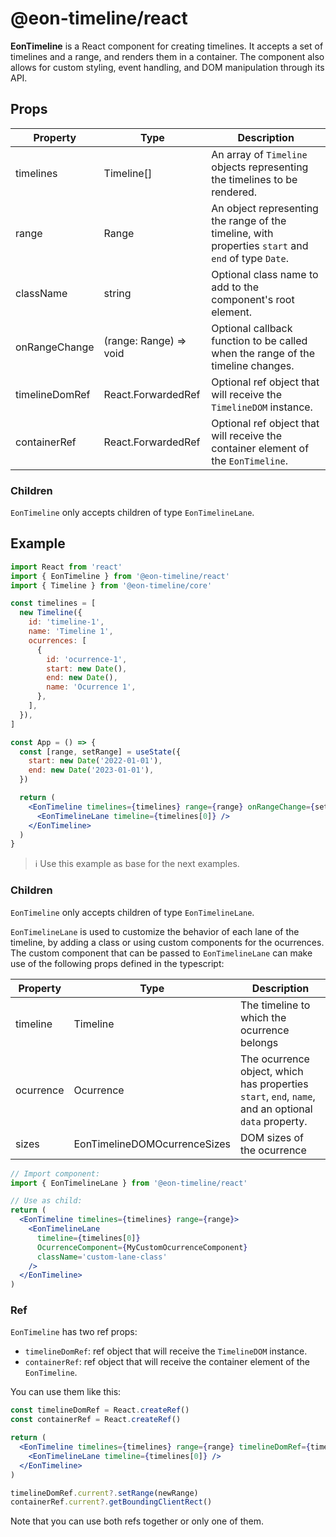 # @eon-timeline/react

**EonTimeline** is a React component for creating timelines. It accepts a set of timelines and a range, and renders them in a container. The component also allows for custom styling, event handling, and DOM manipulation through its API.

## Props

| Property       | Type                               | Description                                                                                         |
| -------------- | ---------------------------------- | --------------------------------------------------------------------------------------------------- |
| timelines      | Timeline[]                         | An array of `Timeline` objects representing the timelines to be rendered.                           |
| range          | Range                              | An object representing the range of the timeline, with properties `start` and `end` of type `Date`. |
| className      | string                             | Optional class name to add to the component's root element.                                         |
| onRangeChange  | (range: Range) => void             | Optional callback function to be called when the range of the timeline changes.                     |
| timelineDomRef | React.ForwardedRef<TimelineDOM>    | Optional ref object that will receive the `TimelineDOM` instance.                                   |
| containerRef   | React.ForwardedRef<HTMLDivElement> | Optional ref object that will receive the container element of the `EonTimeline`.                   |

### Children

`EonTimeline` only accepts children of type `EonTimelineLane`.

## Example

```jsx
import React from 'react'
import { EonTimeline } from '@eon-timeline/react'
import { Timeline } from '@eon-timeline/core'

const timelines = [
  new Timeline({
    id: 'timeline-1',
    name: 'Timeline 1',
    ocurrences: [
      {
        id: 'ocurrence-1',
        start: new Date(),
        end: new Date(),
        name: 'Ocurrence 1',
      },
    ],
  }),
]

const App = () => {
  const [range, setRange] = useState({
    start: new Date('2022-01-01'),
    end: new Date('2023-01-01'),
  })

  return (
    <EonTimeline timelines={timelines} range={range} onRangeChange={setRange}>
      <EonTimelineLane timeline={timelines[0]} />
    </EonTimeline>
  )
}
```

> ℹ️ Use this example as base for the next examples.

### Children

`EonTimeline` only accepts children of type `EonTimelineLane`.

`EonTimelineLane` is used to customize the behavior of each lane of the timeline, by adding a class or using custom components for the ocurrences. The custom component that can be passed to `EonTimelineLane` can make use of the following props defined in the typescript:

| Property  | Type                         | Description                                                                                         |
| --------- | ---------------------------- | --------------------------------------------------------------------------------------------------- |
| timeline  | Timeline                     | The timeline to which the ocurrence belongs                                                         |
| ocurrence | Ocurrence                    | The ocurrence object, which has properties `start`, `end`, `name`, and an optional `data` property. |
| sizes     | EonTimelineDOMOcurrenceSizes | DOM sizes of the ocurrence                                                                          |

```jsx
// Import component:
import { EonTimelineLane } from '@eon-timeline/react'

// Use as child:
return (
  <EonTimeline timelines={timelines} range={range}>
    <EonTimelineLane
      timeline={timelines[0]}
      OcurrenceComponent={MyCustomOcurrenceComponent}
      className='custom-lane-class'
    />
  </EonTimeline>
)
```

### Ref

`EonTimeline` has two ref props:

- `timelineDomRef`: ref object that will receive the `TimelineDOM` instance.
- `containerRef`: ref object that will receive the container element of the `EonTimeline`.

You can use them like this:

```jsx
const timelineDomRef = React.createRef()
const containerRef = React.createRef()

return (
  <EonTimeline timelines={timelines} range={range} timelineDomRef={timelineDomRef} containerRef={containerRef}>
    <EonTimelineLane timeline={timelines[0]} />
  </EonTimeline>
)

timelineDomRef.current?.setRange(newRange)
containerRef.current?.getBoundingClientRect()
```

Note that you can use both refs together or only one of them.
